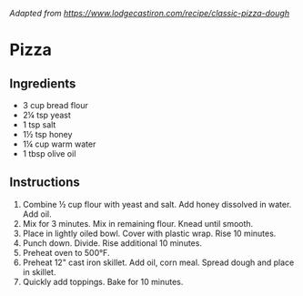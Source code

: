 *Adapted from https://www.lodgecastiron.com/recipe/classic-pizza-dough*

# Pizza

## Ingredients
 - 3 cup bread flour
 - 2¼ tsp yeast
 - 1 tsp salt
 - 1½ tsp honey
 - 1¼ cup warm water
 - 1 tbsp olive oil

## Instructions

 1. Combine ½ cup flour with yeast and salt. Add honey dissolved in water. Add oil.
 2. Mix for 3 minutes. Mix in remaining flour. Knead until smooth.
 3. Place in lightly oiled bowl. Cover with plastic wrap. Rise 10 minutes.
 4. Punch down. Divide. Rise additional 10 minutes.
 5. Preheat oven to 500°F.
 6. Preheat 12" cast iron skillet. Add oil, corn meal. Spread dough and place in skillet.
 7. Quickly add toppings. Bake for 10 minutes.

